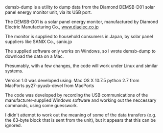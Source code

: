 demsb-dump is a utility to dump data from the Diamond DEMSB-D01 solar panel energy monitor unit, via its USB port.

The DEMSB-D01 is a solar panel energy monitor, manufactured by Diamond Electric Manufacturing Co., www.diaelec.co.jp

The monitor is supplied to household consumers in Japan, by solar panel suppliers like SANIX Co., sanix.jp

The supplied software only works on Windows, so I wrote demsb-dump to download the data on a Mac.

Presumably, with a few changes, the code will work under Linux and similar systems.

Version 1.0 was developed using:
	Mac OS X 10.7.5
	python 2.7 from MacPorts
	py27-pyusb-devel from MacPorts

The code was developed by recording the USB communications of the manufacturer-supplied Windows software and working out the neccessary commands, using some guesswork.

I didn't attempt to work out the meaning of some of the data transfers (e.g. the 63-byte block that is sent from the unit), but it appears that this can be ignored.
